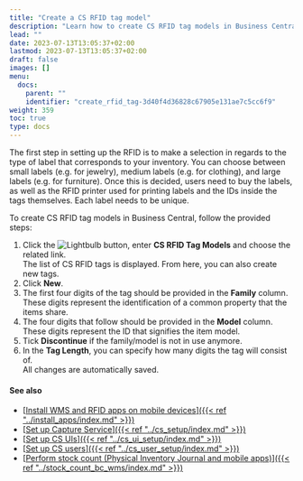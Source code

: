 ```yaml
---
title: "Create a CS RFID tag model"
description: "Learn how to create CS RFID tag models in Business Central."
lead: ""
date: 2023-07-13T13:05:37+02:00
lastmod: 2023-07-13T13:05:37+02:00
draft: false
images: []
menu:
  docs:
    parent: ""
    identifier: "create_rfid_tag-3d40f4d36828c67905e131ae7c5cc6f9"
weight: 359
toc: true
type: docs
---
```


The first step in setting up the RFID is to make a selection in regards to the type of label that corresponds to your inventory. You can choose between small labels (e.g. for jewelry), medium labels (e.g. for clothing), and large labels (e.g. for furniture). Once this is decided, users need to buy the labels, as well as the RFID printer used for printing labels and the IDs inside the tags themselves. Each label needs to be unique.

To create CS RFID tag models in Business Central, follow the provided steps:

1. Click the ![Lightbulb](Lightbulb_icon.PNG) button, enter **CS RFID Tag Models** and choose the related link.        
   The list of CS RFID tags is displayed. From here, you can also create new tags.
2. Click **New**.
3. The first four digits of the tag should be provided in the **Family** column.     
   These digits represent the identification of a common property that the items share. 
4. The four digits that follow should be provided in the **Model** column.       
   These digits represent the ID that signifies the item model. 
5. Tick **Discontinue** if the family/model is not in use anymore. 
6. In the **Tag Length**, you can specify how many digits the tag will consist of.     
   All changes are automatically saved.

#### See also

- [<ins>Install WMS and RFID apps on mobile devices<ins>]({{< ref "../install_apps/index.md" >}})
- [<ins>Set up Capture Service<ins>]({{< ref "../cs_setup/index.md" >}})
- [<ins>Set up CS UIs<ins>]({{< ref "../cs_ui_setup/index.md" >}})
- [<ins>Set up CS users<ins>]({{< ref "../cs_user_setup/index.md" >}})
- [<ins>Perform stock count (Physical Inventory Journal and mobile apps)<ins>]({{< ref "../stock_count_bc_wms/index.md" >}})